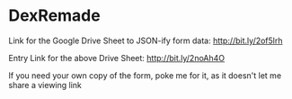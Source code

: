 # DexRemade
Link for the Google Drive Sheet to JSON-ify form data: http://bit.ly/2of5lrh

Entry Link for the above Drive Sheet: http://bit.ly/2noAh4O

If you need your own copy of the form, poke me for it, as it doesn't let me share a viewing link
